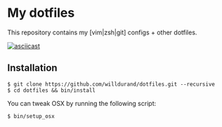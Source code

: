 My dotfiles
===========

This repository contains my [vim|zsh|git] configs + other dotfiles.

[![asciicast](https://asciinema.org/a/ei3d4g6jgvqrikner0gk02rc2.png)](https://asciinema.org/a/ei3d4g6jgvqrikner0gk02rc2)


Installation
------------

    $ git clone https://github.com/willdurand/dotfiles.git --recursive
    $ cd dotfiles && bin/install

You can tweak OSX by running the following script:

    $ bin/setup_osx

